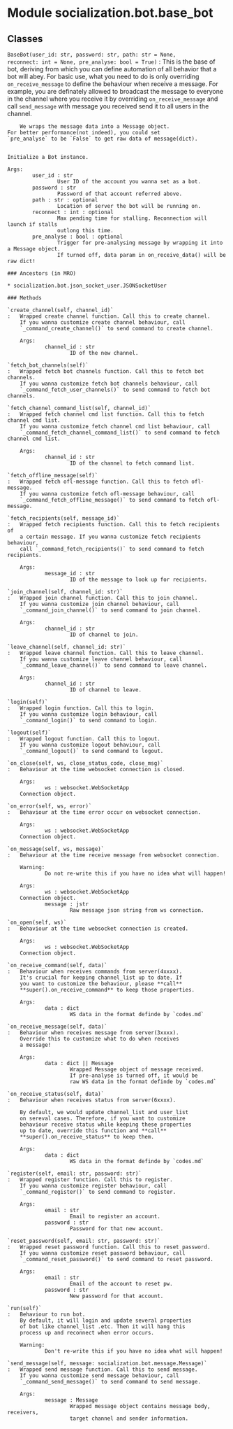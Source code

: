 Module socialization.bot.base_bot
=================================

Classes
-------

`BaseBot(user_id: str, password: str, path: str = None, reconnect: int = None, pre_analyse: bool = True)`
:   This is the base of bot, deriving from which you can define automation of 
        all behavior that a bot will abey. 
        For basic use, what you need to do is only overriding `on_receive_message`
        to define the behaviour when receive a message. For example, you
        are definately allowed to broadcast the message to everyone in the channel 
        where you receive it by overriding `on_receive_message` and call 
        `send_message` with message you received send it to all users in the channel.
    
        We wraps the message data into a Message object.
    For better performance(not indeed), you could set
    `pre_analyse` to be `False` to get raw data of message(dict).
        
    
    Initialize a Bot instance.
    
    Args:
            user_id : str
                    User ID of the account you wanna set as a bot.
            password : str
                    Password of that account referred above.
            path : str : optional
                    Location of server the bot will be running on.
            reconnect : int : optional
                    Max pending time for stalling. Reconnection will launch if stalls
                    outlong this time.
            pre_analyse : bool : optional
                    Trigger for pre-analysing message by wrapping it into a Message object.
                    If turned off, data param in on_receive_data() will be raw dict!

    ### Ancestors (in MRO)

    * socialization.bot.json_socket_user.JSONSocketUser

    ### Methods

    `create_channel(self, channel_id)`
    :   Wrapped create channel function. Call this to create channel.
        If you wanna customize create channel behaviour, call
        `_command_create_channel()` to send command to create channel.
        
        Args:
                channel_id : str
                        ID of the new channel.

    `fetch_bot_channels(self)`
    :   Wrapped fetch bot channels function. Call this to fetch bot channels.
        If you wanna customize fetch bot channels behaviour, call
        `_command_fetch_user_channels()` to send command to fetch bot channels.

    `fetch_channel_command_list(self, channel_id)`
    :   Wrapped fetch channel cmd list function. Call this to fetch channel cmd list.
        If you wanna customize fetch channel cmd list behaviour, call
        `_command_fetch_channel_command_list()` to send command to fetch channel cmd list.
        
        Args:
                channel_id : str
                        ID of the channel to fetch command list.

    `fetch_offline_message(self)`
    :   Wrapped fetch ofl-message function. Call this to fetch ofl-message.
        If you wanna customize fetch ofl-message behaviour, call
        `_command_fetch_offline_message()` to send command to fetch ofl-message.

    `fetch_recipients(self, message_id)`
    :   Wrapped fetch recipients function. Call this to fetch recipients of 
        a certain message. If you wanna customize fetch recipients behaviour, 
        call `_command_fetch_recipients()` to send command to fetch recipients.
        
        Args:
                message_id : str
                        ID of the message to look up for recipients.

    `join_channel(self, channel_id: str)`
    :   Wrapped join channel function. Call this to join channel.
        If you wanna customize join channel behaviour, call
        `_command_join_channel()` to send command to join channel.
        
        Args:
                channel_id : str
                        ID of channel to join.

    `leave_channel(self, channel_id: str)`
    :   Wrapped leave channel function. Call this to leave channel.
        If you wanna customize leave channel behaviour, call
        `_command_leave_channel()` to send command to leave channel.
        
        Args:
                channel_id : str
                        ID of channel to leave.

    `login(self)`
    :   Wrapped login function. Call this to login.
        If you wanna customize login behaviour, call
        `_command_login()` to send command to login.

    `logout(self)`
    :   Wrapped logout function. Call this to logout.
        If you wanna customize logout behaviour, call
        `_command_logout()` to send command to logout.

    `on_close(self, ws, close_status_code, close_msg)`
    :   Behaviour at the time websocket connection is closed.
        
        Args:
                ws : websocket.WebSocketApp
        Connection object.

    `on_error(self, ws, error)`
    :   Behaviour at the time error occur on websocket connection.
        
        Args:
                ws : websocket.WebSocketApp
        Connection object.

    `on_message(self, ws, message)`
    :   Behaviour at the time receive message from websocket connection.
        
        Warning:
                Do not re-write this if you have no idea what will happen!
        
        Args:
                ws : websocket.WebSocketApp
        Connection object.
                message : jstr
                        Raw message json string from ws connection.

    `on_open(self, ws)`
    :   Behaviour at the time websocket connection is created.
        
        Args:
                ws : websocket.WebSocketApp
        Connection object.

    `on_receive_command(self, data)`
    :   Behaviour when receives commands from server(4xxxx).
        It's crucial for keeping channel_list up to date. If
        you want to customize the behaviour, please **call**
        **super().on_receive_command** to keep those properties.
        
        Args:
                data : dict
                        WS data in the format definde by `codes.md`

    `on_receive_message(self, data)`
    :   Behaviour when receives message from server(3xxxx).
        Override this to customize what to do when receives
        a message!
        
        Args:
                data : dict || Message
                        Wrapped Message object of message received.
                        If pre-analyse is turned off, it would be 
                        raw WS data in the format definde by `codes.md`

    `on_receive_status(self, data)`
    :   Behaviour when receives status from server(6xxxx).
        
        By default, we would update channel_list and user_list
        on sereval cases. Therefore, if you want to customize
        behaviour receive status while keeping these properties
        up to date, override this function and **call**
        **super().on_receive_status** to keep them.
        
        Args:
                data : dict
                        WS data in the format definde by `codes.md`

    `register(self, email: str, password: str)`
    :   Wrapped register function. Call this to register.
        If you wanna customize register behaviour, call
        `_command_register()` to send command to register.
        
        Args:
                email : str
                        Email to register an account.
                password : str
                        Password for that new account.

    `reset_password(self, email: str, password: str)`
    :   Wrapped reset password function. Call this to reset password.
        If you wanna customize reset password behaviour, call
        `_command_reset_password()` to send command to reset password.
        
        Args:
                email : str
                        Email of the account to reset pw.
                password : str
                        New password for that account.

    `run(self)`
    :   Behaviour to run bot. 
        By default, it will login and update several properties
        of bot like channel_list .etc. Then it will hang this
        process up and reconnect when error occurs.
        
        Warning:
                Don't re-write this if you have no idea what will happen!

    `send_message(self, message: socialization.bot.message.Message)`
    :   Wrapped send message function. Call this to send message.
        If you wanna customize send message behaviour, call
        `_command_send_message()` to send command to send message.
        
        Args:
                message : Message
                        Wrapped message object contains message body, receivers,
                        target channel and sender information.